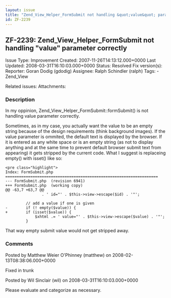 ```yaml
---
layout: issue
title: "Zend_View_Helper_FormSubmit not handling &quot;value&quot; parameter correctly"
id: ZF-2239
---
```


ZF-2239: Zend\_View\_Helper\_FormSubmit not handling "value" parameter correctly
--------------------------------------------------------------------------------

 Issue Type: Improvement Created: 2007-11-26T14:13:12.000+0000 Last Updated: 2008-03-31T16:10:03.000+0000 Status: Resolved Fix version(s): 
 Reporter:  Goran Dodig (gdodig)  Assignee:  Ralph Schindler (ralph)  Tags: - Zend\_View
 
 Related issues: 
 Attachments: 
### Description

In my oppinion, Zend\_View\_Helper\_FormSubmit::formSubmit() is not handling value parameter correctly.

Sometimes, as in my case, you actually want the value to be an empty string because of the design requirements (think background images). If the value parameter is ommited, the default text is displayed by the browser. If it is entered as any white space or is an empty string (as not to display anything and at the same time to prevent default browser submit text from appearing) it gets stripped by the current code. What I suggest is replaceing empty() with isset() like so:

 
    <pre class="highlight">
    Index: FormSubmit.php
    ===================================================================
    --- FormSubmit.php  (revision 6941)
    +++ FormSubmit.php  (working copy)
    @@ -63,7 +63,7 @@
                    . ' id="' . $this->view->escape($id) . '"';
     
             // add a value if one is given
    -        if (! empty($value)) {
    +        if (isset($value)) {
                 $xhtml .= ' value="' . $this->view->escape($value) . '"';
             }


That way empty submit value would not get stripped away.

 

 

### Comments

Posted by Matthew Weier O'Phinney (matthew) on 2008-02-13T08:38:06.000+0000

Fixed in trunk

 

 

Posted by Wil Sinclair (wil) on 2008-03-31T16:10:03.000+0000

Please evaluate and categorize as necessary.

 

 